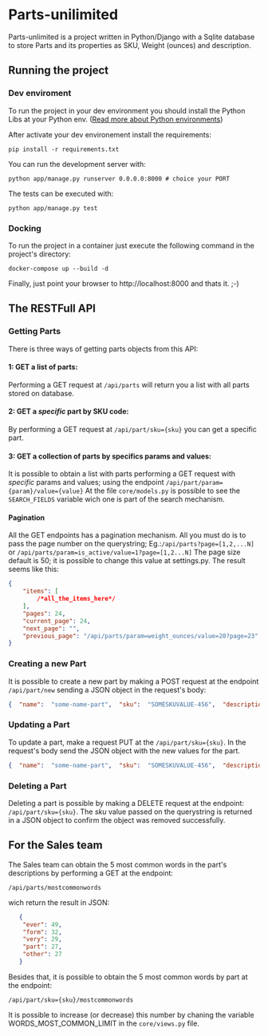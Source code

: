 # Parts-unilimited

Parts-unlimited is a project written in Python/Django with a Sqlite database to store Parts and its properties as SKU, Weight (ounces) and description.

## Running the project
### Dev enviroment
To run the project in your dev environment you should install the Python Libs at your Python env.
([Read more about Python environments](https://docs.python.org/3/library/venv.html))

After activate your dev environement install the requirements:

    pip install -r requirements.txt

You can run the development server with:

    python app/manage.py runserver 0.0.0.0:8000 # choice your PORT

The tests can be executed with:

    python app/manage.py test

### Docking
To run the project in a container just execute the following command in the project's directory:

    docker-compose up --build -d

Finally, just point your browser to http://localhost:8000 and thats it. ;-)

## The RESTFull API

### Getting Parts
There is three ways of getting parts objects from this API:

#### **1: GET a list of parts:**
Performing a GET request at `/api/parts` will return you a list with all parts stored on database.

#### **2: GET a** _**specific**_ **part by SKU code:**
By performing a GET request at `/api/part/sku={sku}` you can get a specific part.

#### **3: GET a collection of parts by specifics params and values:**
It is possible to obtain a list with parts performing a GET request with *specific* params and values; using the endpoint `/api/part/param={param}/value={value}`
At the file `core/models.py` is possible to see the `SEARCH_FIELDS` variable wich one is part of the search mechanism.

#### Pagination
All the GET endpoints has a pagination mechanism. All you must do is to pass the page number on the querystring; 
Eg.:`/api/parts?page=[1,2,...N]` or `/api/parts/param=is_active/value=1?page=[1,2...N]`
The page size default is 50; it is possible to change this value at settings.py.
The result seems like this:
```json
{
	"items": [
		/*all_the_items_here*/
	],
	"pages": 24,
	"current_page": 24,
	"next_page": "",
	"previous_page": "/api/parts/param=weight_ounces/value=20?page=23"
}
```
### Creating a new Part

It is possible to create a new part by making a POST request at the endpoint `/api/part/new` sending a JSON object in the request's body:
```json
{  "name":  "some-name-part",  "sku":  "SOMESKUVALUE-456",  "description":  "A description text for the part",  "weight_onces":  100,  "is_active":  0  }
```

### Updating a Part

To update a part, make a request PUT at the `/api/part/sku={sku}`. In the request's body send the JSON object with the new values for the part.
```json
{  "name":  "some-name-part",  "sku":  "SOMESKUVALUE-456",  "description":  "A description text for the part",  "weight_onces":  100,  "is_active":  0  }
```
### Deleting a Part

Deleting a part is possible by making a DELETE request at the endpoint: `/api/part/sku={sku}`.
The *sku* value passed on the querystring is returned in a JSON object to confirm the object was removed successfully.

## For the Sales team
The Sales team can obtain the 5 most common words in the part's descriptions by performing a GET at the endpoint:

    /api/parts/mostcommonwords

wich return the result in JSON:
```json
   {    
    "ever": 49,
    "form": 32,
    "very": 29,
    "part": 27,
    "other": 27
   }
```
Besides that, it is possible to obtain the 5 most common words by part at the endpoint:

    /api/part/sku={sku}/mostcommonwords

It is possible to increase (or decrease) this number by chaning the variable WORDS_MOST_COMMON_LIMIT in the `core/views.py` file.